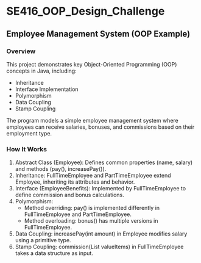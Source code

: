 # SE416_OOP_Design_Challenge

## Employee Management System (OOP Example)

### Overview

This project demonstrates key Object-Oriented Programming (OOP) concepts in Java, including:

- Inheritance
- Interface Implementation
- Polymorphism
- Data Coupling
- Stamp Coupling

The program models a simple employee management system where employees can receive salaries, bonuses, and commissions based on their employment type.

### How It Works

1. Abstract Class (Employee): Defines common properties (name, salary) and methods (pay(), increasePay()).
2. Inheritance: FullTimeEmployee and PartTimeEmployee extend Employee, inheriting its attributes and behavior.
3. Interface (EmployeeBenefits): Implemented by FullTimeEmployee to define commission and bonus calculations.
4. Polymorphism:
    - Method overriding: pay() is implemented differently in FullTimeEmployee and PartTimeEmployee.
    - Method overloading: bonus() has multiple versions in FullTimeEmployee.
5. Data Coupling: increasePay(int amount) in Employee modifies salary using a primitive type.
6. Stamp Coupling: commission(List<Integer> valueItems) in FullTimeEmployee takes a data structure as input.